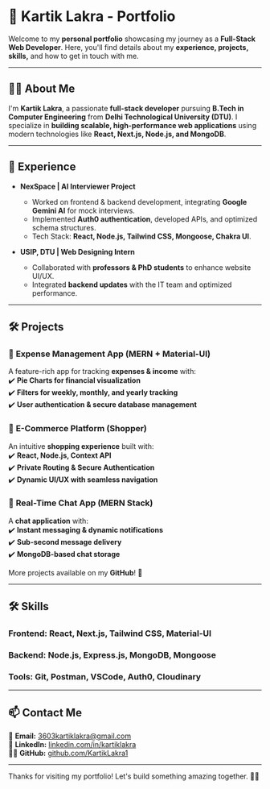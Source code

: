 # 🚀 Kartik Lakra - Portfolio

Welcome to my **personal portfolio** showcasing my journey as a **Full-Stack Web Developer**. Here, you'll find details about my **experience, projects, skills,** and how to get in touch with me.

---

## 👨‍💻 About Me

I'm **Kartik Lakra**, a passionate **full-stack developer** pursuing **B.Tech in Computer Engineering** from **Delhi Technological University (DTU)**. I specialize in **building scalable, high-performance web applications** using modern technologies like **React, Next.js, Node.js, and MongoDB**.

---

## 💼 Experience

- **NexSpace | AI Interviewer Project**

  - Worked on frontend & backend development, integrating **Google Gemini AI** for mock interviews.
  - Implemented **Auth0 authentication**, developed APIs, and optimized schema structures.
  - Tech Stack: **React, Node.js, Tailwind CSS, Mongoose, Chakra UI**.

- **USIP, DTU | Web Designing Intern**
  - Collaborated with **professors & PhD students** to enhance website UI/UX.
  - Integrated **backend updates** with the IT team and optimized performance.

---

## 🛠️ Projects

### 📌 **Expense Management App** (MERN + Material-UI)

A feature-rich app for tracking **expenses & income** with:  
✔️ **Pie Charts for financial visualization**  
✔️ **Filters for weekly, monthly, and yearly tracking**  
✔️ **User authentication & secure database management**

### 📌 **E-Commerce Platform (Shopper)**

An intuitive **shopping experience** built with:  
✔️ **React, Node.js, Context API**  
✔️ **Private Routing & Secure Authentication**  
✔️ **Dynamic UI/UX with seamless navigation**

### 📌 **Real-Time Chat App** (MERN Stack)

A **chat application** with:  
✔️ **Instant messaging & dynamic notifications**  
✔️ **Sub-second message delivery**  
✔️ **MongoDB-based chat storage**

More projects available on my **GitHub**! 🚀

---

## 🛠 Skills

### **Frontend:** React, Next.js, Tailwind CSS, Material-UI

### **Backend:** Node.js, Express.js, MongoDB, Mongoose

### **Tools:** Git, Postman, VSCode, Auth0, Cloudinary

---

## 📫 Contact Me

💌 **Email:** [3603kartiklakra@gmail.com](mailto:3603kartiklakra@gmail.com)  
🔗 **LinkedIn:** [linkedin.com/in/kartiklakra](https://www.linkedin.com/in/kartiklakra21/)  
👨‍💻 **GitHub:** [github.com/KartikLakra1](https://github.com/KartikLakra1)

---

Thanks for visiting my portfolio! Let's build something amazing together. 🚀✨
